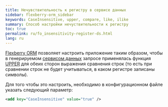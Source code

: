 ```yaml
---
title: Нечувствительность к регистру в сервисе данных
sidebar: flexberry-orm_sidebar
keywords: CaseInsensitive, upper, compare, like, ilike
summary: Способ настройки нечуствительности к регистру
toc: true
permalink: ru/fo_insensitivity-register-ds.html
lang: ru
---
```


[Flexberry ORM](fo_flexberry-orm.html) позволяет настроить приложение таким образом, чтобы в генерируемом [сервисом данных](fo_data-service.html) запросе применялась функция [UPPER](https://docs.microsoft.com/ru-ru/sql/t-sql/functions/upper-transact-sql) для обеих сторон выражения сравнения строк (то есть при сравнении строк не будет учитываться, в каком регистре записаны символы).

Для того чтобы это настроить, необходимо в конфигурационном файле указать следующий параметр:

```xml
<add key="CaseInsensitive" value="true" />
```
